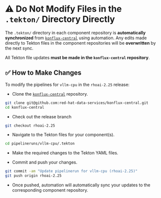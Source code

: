 # ⚠️ Do Not Modify Files in the `.tekton/` Directory Directly

The `.tekton/` directory in each component repository is **automatically synchronized** from [`konflux-central`](https://github.com/red-hat-data-services/konflux-central) using automation. Any edits made directly to Tekton files in the component repositories will be **overwritten** by the next sync.

All Tekton file updates **must be made in the `konflux-central` repository**.

## ✅ How to Make Changes

To modify the pipelines for `vllm-cpu` in the `rhoai-2.25` release:

- Clone the [`konflux-central`](https://github.com/red-hat-data-services/konflux-central) repository.

```bash
git clone git@github.com:red-hat-data-services/konflux-central.git
cd konflux-central
```

- Check out the release branch

```bash
git checkout rhoai-2.25
```

- Navigate to the Tekton files for your component(s).

```bash
cd pipelineruns/vllm-cpu/.tekton
```

- Make the required changes to the Tekton YAML files.

- Commit and push your changes.

```bash
git commit -am "Update pipelinerun for vllm-cpu (rhoai-2.25)"
git push origin rhoai-2.25
```

- Once pushed, automation will automatically sync your updates to the corresponding component repository.
